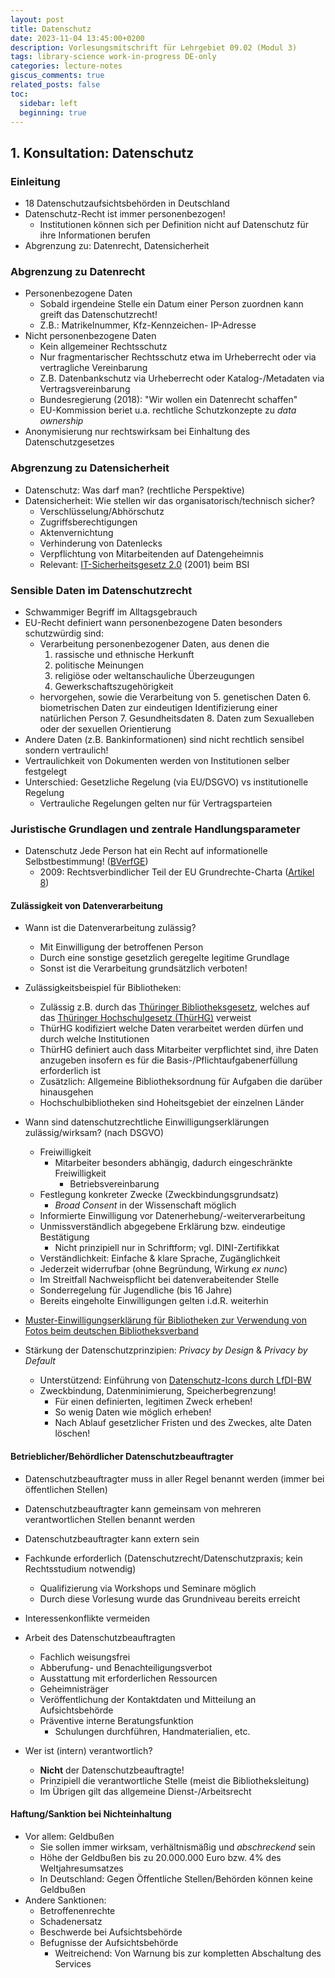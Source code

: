 ```yaml
---
layout: post
title: Datenschutz
date: 2023-11-04 13:45:00+0200
description: Vorlesungsmitschrift für Lehrgebiet 09.02 (Modul 3)
tags: library-science work-in-progress DE-only
categories: lecture-notes
giscus_comments: true
related_posts: false
toc:
  sidebar: left
  beginning: true
---
```


## 1. Konsultation: Datenschutz

### Einleitung

- 18 Datenschutzaufsichtsbehörden in Deutschland
- Datenschutz-Recht ist immer personenbezogen!
  - Institutionen können sich per Definition nicht auf Datenschutz für ihre Informationen berufen
- Abgrenzung zu: Datenrecht, Datensicherheit

### Abgrenzung zu Datenrecht

- Personenbezogene Daten
  - Sobald irgendeine Stelle ein Datum einer Person zuordnen kann greift das Datenschutzrecht!
  - Z.B.: Matrikelnummer, Kfz-Kennzeichen- IP-Adresse
- Nicht personenbezogene Daten
  - Kein allgemeiner Rechtsschutz
  - Nur fragmentarischer Rechtsschutz etwa im Urheberrecht oder via vertragliche Vereinbarung
  - Z.B. Datenbankschutz via Urheberrecht oder Katalog-/Metadaten via Vertragsvereinbarung
  - Bundesregierung (2018): "Wir wollen ein Datenrecht schaffen"
  - EU-Kommission beriet u.a. rechtliche Schutzkonzepte zu _data ownership_
- Anonymisierung nur rechtswirksam bei Einhaltung des Datenschutzgesetzes

### Abgrenzung zu Datensicherheit

- Datenschutz: Was darf man? (rechtliche Perspektive)
- Datensicherheit: Wie stellen wir das organisatorisch/technisch sicher?
  - Verschlüsselung/Abhörschutz
  - Zugriffsberechtigungen
  - Aktenvernichtung
  - Verhinderung von Datenlecks
  - Verpflichtung von Mitarbeitenden auf Datengeheimnis
  - Relevant: [IT-Sicherheitsgesetz 2.0](https://www.bmi.bund.de/SharedDocs/downloads/DE/gesetzestexte/it-sicherheitsgesetz-2.pdf?__blob=publicationFile&v=1) (2001) beim BSI

### Sensible Daten im Datenschutzrecht

- Schwammiger Begriff im Alltagsgebrauch
- EU-Recht definiert wann personenbezogene Daten besonders schutzwürdig sind:
  - Verarbeitung personenbezogener Daten, aus denen die
    1. rassische und ethnische Herkunft
    2. politische Meinungen
    3. religiöse oder weltanschauliche Überzeugungen
    4. Gewerkschaftszugehörigkeit
  - hervorgehen, sowie die Verarbeitung von 5. genetischen Daten 6. biometrischen Daten zur eindeutigen Identifizierung einer natürlichen Person 7. Gesundheitsdaten 8. Daten zum Sexualleben oder der sexuellen Orientierung
- Andere Daten (z.B. Bankinformationen) sind nicht rechtlich sensibel sondern vertraulich!
- Vertraulichkeit von Dokumenten werden von Institutionen selber festgelegt
- Unterschied: Gesetzliche Regelung (via EU/DSGVO) vs institutionelle Regelung
  - Vertrauliche Regelungen gelten nur für Vertragsparteien

### Juristische Grundlagen und zentrale Handlungsparameter

- Datenschutz Jede Person hat ein Recht auf informationelle Selbstbestimmung! ([BVerfGE](https://www.servat.unibe.ch/dfr/bv065001.html#))
  - 2009: Rechtsverbindlicher Teil der EU Grundrechte-Charta ([Artikel 8](https://dejure.org/gesetze/GRCh/8.html))

#### Zulässigkeit von Datenverarbeitung

- Wann ist die Datenverarbeitung zulässig?

  - Mit Einwilligung der betroffenen Person
  - Durch eine sonstige gesetzlich geregelte legitime Grundlage
  - Sonst ist die Verarbeitung grundsätzlich verboten!

- Zulässigkeitsbeispiel für Bibliotheken:

  - Zulässig z.B. durch das [Thüringer Bibliotheksgesetz](https://landesrecht.thueringen.de/bsth/document/jlr-BiblGTHpP2), welches auf das [Thüringer Hochschulgesetz (ThürHG)](https://www.tlpk.de/fileadmin/Downloads/Allgemeines/hochschulgesetz_mobil_optimiert_2018.pdf) verweist
  - ThürHG kodifiziert welche Daten verarbeitet werden dürfen und durch welche Institutionen
  - ThürHG definiert auch dass Mitarbeiter verpflichtet sind, ihre Daten anzugeben insofern es für die Basis-/Pflichtaufgabenerfüllung erforderlich ist
  - Zusätzlich: Allgemeine Bibliotheksordnung für Aufgaben die darüber hinausgehen
  - Hochschulbibliotheken sind Hoheitsgebiet der einzelnen Länder

- Wann sind datenschutzrechtliche Einwilligungserklärungen zulässig/wirksam? (nach DSGVO)

  - Freiwilligkeit
    - Mitarbeiter besonders abhängig, dadurch eingeschränkte Freiwilligkeit
      - Betriebsvereinbarung
  - Festlegung konkreter Zwecke (Zweckbindungsgrundsatz)
    - _Broad Consent_ in der Wissenschaft möglich
  - Informierte Einwilligung vor Datenerhebung/-weiterverarbeitung
  - Unmissverständlich abgegebene Erklärung bzw. eindeutige Bestätigung
    - Nicht prinzipiell nur in Schriftform; vgl. DINI-Zertifikkat
  - Verständlichkeit: Einfache & klare Sprache, Zugänglichkeit
  - Jederzeit widerrufbar (ohne Begründung, Wirkung _ex nunc_)
  - Im Streitfall Nachweispflicht bei datenverabeitender Stelle
  - Sonderregelung für Jugendliche (bis 16 Jahre)
  - Bereits eingeholte Einwilligungen gelten i.d.R. weiterhin

- [Muster-Einwilligungserklärung für Bibliotheken zur Verwendung von Fotos beim deutschen Bibliotheksverband](https://www.bibliotheksverband.de/sites/default/files/2022-06/Einwilligungserkl%C3%A4rung%20zur%20Verwendung%20von%20Fotos.pdf)

- Stärkung der Datenschutzprinzipien: _Privacy by Design_ & _Privacy by Default_
  - Unterstützend: Einführung von [Datenschutz-Icons durch LfDI-BW](https://www.baden-wuerttemberg.datenschutz.de/datenschutz-icons/)
  - Zweckbindung, Datenminimierung, Speicherbegrenzung!
    - Für einen definierten, legitimen Zweck erheben!
    - So wenig Daten wie möglich erheben!
    - Nach Ablauf gesetzlicher Fristen und des Zweckes, alte Daten löschen!

#### Betrieblicher/Behördlicher Datenschutzbeauftragter

- Datenschutzbeauftragter muss in aller Regel benannt werden (immer bei öffentlichen Stellen)
- Datenschutzbeauftragter kann gemeinsam von mehreren verantwortlichen Stellen benannt werden
- Datenschutzbeauftragter kann extern sein
- Fachkunde erforderlich (Datenschutzrecht/Datenschutzpraxis; kein Rechtsstudium notwendig)
  - Qualifizierung via Workshops und Seminare möglich
  - Durch diese Vorlesung wurde das Grundniveau bereits erreicht
- Interessenkonflikte vermeiden

- Arbeit des Datenschutzbeauftragten

  - Fachlich weisungsfrei
  - Abberufung- und Benachteiligungsverbot
  - Ausstattung mit erforderlichen Ressourcen
  - Geheimnisträger
  - Veröffentlichung der Kontaktdaten und Mitteilung an Aufsichtsbehörde
  - Präventive interne Beratungsfunktion
    - Schulungen durchführen, Handmaterialien, etc.

- Wer ist (intern) verantwortlich?
  - **Nicht** der Datenschutzbeauftragte!
  - Prinzipiell die verantwortliche Stelle (meist die Bibliotheksleitung)
  - Im Übrigen gilt das allgemeine Dienst-/Arbeitsrecht

#### Haftung/Sanktion bei Nichteinhaltung

- Vor allem: Geldbußen
  - Sie sollen immer wirksam, verhältnismäßig und _abschreckend_ sein
  - Höhe der Geldbußen bis zu 20.000.000 Euro bzw. 4% des Weltjahresumsatzes
  - In Deutschland: Gegen Öffentliche Stellen/Behörden können keine Geldbußen
- Andere Sanktionen:
  - Betroffenenrechte
  - Schadenersatz
  - Beschwerde bei Aufsichtsbehörde
  - Befugnisse der Aufsichtsbehörde
    - Weitreichend: Von Warnung bis zur kompletten Abschaltung des Services
